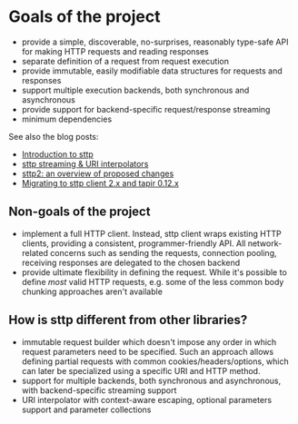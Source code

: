 # Goals of the project

* provide a simple, discoverable, no-surprises, reasonably type-safe API for making HTTP requests and reading responses
* separate definition of a request from request execution
* provide immutable, easily modifiable data structures for requests and responses
* support multiple execution backends, both synchronous and asynchronous
* provide support for backend-specific request/response streaming
* minimum dependencies

See also the blog posts:

* [Introduction to sttp](https://softwaremill.com/introducing-sttp-the-scala-http-client)
* [sttp streaming & URI interpolators](https://softwaremill.com/sttp-streaming-uri-interpolator)
* [sttp2: an overview of proposed changes](https://blog.softwaremill.com/sttp2-an-overview-of-proposed-changes-8de23c94684f)
* [Migrating to sttp client 2.x and tapir 0.12.x](https://blog.softwaremill.com/migrating-to-sttp-client-2-x-and-tapir-0-12-x-7956e6c79c52)

## Non-goals of the project

* implement a full HTTP client. Instead, sttp client wraps existing HTTP clients, providing a consistent, programmer-friendly API. All network-related concerns such as sending the requests, connection pooling, receiving responses are delegated to the chosen backend
* provide ultimate flexibility in defining the request. While it's possible to define *most* valid HTTP requests, e.g. some of the less common body chunking approaches aren't available

## How is sttp different from other libraries?

* immutable request builder which doesn't impose any order in which request parameters need to be specified. Such an approach allows defining partial requests with common cookies/headers/options, which can later be specialized using a specific URI and HTTP method.
* support for multiple backends, both synchronous and asynchronous, with backend-specific streaming support
* URI interpolator with context-aware escaping, optional parameters support and parameter collections
